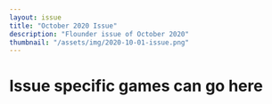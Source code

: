 ```yaml
---
layout: issue
title: "October 2020 Issue"
description: "Flounder issue of October 2020"
thumbnail: "/assets/img/2020-10-01-issue.png"
---
```


# Issue specific games can go here